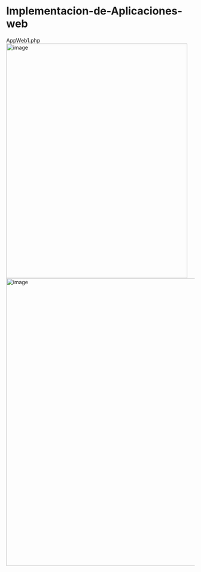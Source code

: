 # Implementacion-de-Aplicaciones-web
AppWeb1.php
<img width="484" height="626" alt="image" src="https://github.com/user-attachments/assets/f43d9259-5f47-4652-a0a1-eb4dc9a4642d" />
<img width="1366" height="768" alt="image" src="https://github.com/user-attachments/assets/e21331a9-971e-4ae2-8c61-7630b8676795" />
